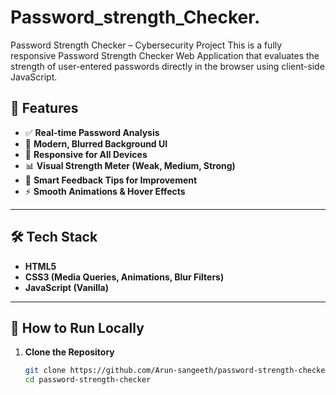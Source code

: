 # Password_strength_Checker.
 Password Strength Checker – Cybersecurity Project This is a fully responsive Password Strength Checker Web Application that evaluates the strength of user-entered passwords directly in the browser using client-side JavaScript. 








## 🚀 Features

- ✅ **Real-time Password Analysis**
- 🎨 **Modern, Blurred Background UI**
- 📱 **Responsive for All Devices**
- 📊 **Visual Strength Meter (Weak, Medium, Strong)**
- 💬 **Smart Feedback Tips for Improvement**
- ⚡ **Smooth Animations & Hover Effects**

---


## 🛠️ Tech Stack

- **HTML5**
- **CSS3 (Media Queries, Animations, Blur Filters)**
- **JavaScript (Vanilla)**

---

## 🔧 How to Run Locally

1. **Clone the Repository**
   ```bash
   git clone https://github.com/Arun-sangeeth/password-strength-checker.git
   cd password-strength-checker

